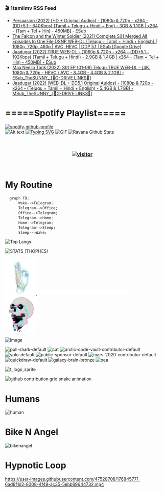 ### 🎬 1tamilmv RSS Feed

<!-- BLOG-POST-LIST:START -->
- [Persuasion &lpar;2022&rpar; &lpar;HD + Original Audios&rpar; - [1080p &amp; 720p - x264 - &lpar;DD+5.1 - 640Kbps&rpar; &lpar;Tamil + Telugu + Hindi + Eng&rpar; - 3GB &amp; 1.1GB | x264 - &lpar;Tam + Tel + Hin&rpar; - 450MB] - ESub](https://www.1tamilmv.click/index.php?/forums/topic/165634-persuasion-2022-hd-original-audios-1080p-720p-x264-dd51-640kbps-tamil-telugu-hindi-eng-3gb-11gb-x264-tam-tel-hin-450mb-esub/&do=findComment&comment=330886)
- [The Falcon and the Winter Soldier &lpar;2021&rpar; Complete S01 Merged All Episodes In One File DSNP WEB-DL [Telugu + Tamil + Hindi + English] | 1080p, 720p, 480p | AVC, HEVC | DDP 5.1 | ESub [Google Drive]](https://www.1tamilmv.click/index.php?/forums/topic/165633-the-falcon-and-the-winter-soldier-2021-complete-s01-merged-all-episodes-in-one-file-dsnp-web-dl-telugu-tamil-hindi-english-1080p-720p-480p-avc-hevc-ddp-51-esub-google-drive/&do=findComment&comment=330885)
- [Jaadugar &lpar;2022&rpar; TRUE WEB-DL - [1080p &amp; 720p - x264 - &lpar;DD+5.1 - 192Kbps&rpar; &lpar;Tamil + Telugu + Hindi&rpar; - 2.9GB &amp; 1.4GB | x264 - &lpar;Tam + Tel + Hin&rpar; - 450MB] - ESub](https://www.1tamilmv.click/index.php?/forums/topic/165632-jaadugar-2022-true-web-dl-1080p-720p-x264-dd51-192kbps-tamil-telugu-hindi-29gb-14gb-x264-tam-tel-hin-450mb-esub/&do=findComment&comment=330884)
- [Maa Neella Tank &lpar;2022&rpar; S01 EP &lpar;01-08&rpar; Telugu TRUE WEB-DL - [4K, 1080p &amp; 720p - HEVC / AVC - 8.4GB - 4.4GB &amp; 2.1GB] - ESub_TheSUNNY_.[🔰G-DRIVE LINKS🔰]](https://www.1tamilmv.click/index.php?/forums/topic/165627-maa-neella-tank-2022-s01-ep-01-08-telugu-true-web-dl-4k-1080p-720p-hevc-avc-84gb-44gb-21gb-esub_thesunny_%F0%9F%94%B0g-drive-links%F0%9F%94%B0/&do=findComment&comment=330883)
- [Jaadugar &lpar;2022&rpar; &lpar;WEB-DL + DD5.1 Original Auidos&rpar; - [1080p &amp; 720p - x264 - &lpar;Telugu + Tamil + Hindi + English&rpar; - 5.4GB &amp; 1.7GB] - MSub_TheSUNNY_.[🔰G-DRIVE LINKS🔰]](https://www.1tamilmv.click/index.php?/forums/topic/165631-jaadugar-2022-web-dl-dd51-original-auidos-1080p-720p-x264-telugu-tamil-hindi-english-54gb-17gb-msub_thesunny_%F0%9F%94%B0g-drive-links%F0%9F%94%B0/&do=findComment&comment=330882)
<!-- BLOG-POST-LIST:END -->

# =====Spotify Playlist=====
[![spotify-github-profile](https://spotify-github-profile.vercel.app/api/view?uid=31rfzgmuvvewegdlxvlev4ynz4vu&cover_image=true&theme=default&bar_color=53b14f&bar_color_cover=true)](https://ravana69.github.io/rss)
</br>
![Alt text](https://spotify-recently-played-readme.vercel.app/api?user=31rfzgmuvvewegdlxvlev4ynz4vu)
[![Typing SVG](https://readme-typing-svg.herokuapp.com?color=%2336BCF7&center=true&vCenter=true&multiline=true&height=81&lines=I+AM+RAVANA;CONTACT+ME+ON+TELEGRAM%3A+%40R4V4N4)](https://git.io/typing-svg)
<img align="centre" height="400px" width="490px" alt="GIF" src="https://github.com/ravana69/ravana69/blob/master/rvm.gif" />
![Ravana Github Stats](https://github-readme-stats.vercel.app/api?username=ravana69&&show_icons=true&theme=radical)

<br />
<h3 align="center"> <a href="https://t.me/r4v4n4"><img src="https://profile-counter.glitch.me/ravana69/count.svg" alt="visitor" width="600"></a> </h3>
</br>

<H1>My Routine</H1>

```mermaid
  graph TD;
      Wake-->Telegram;
      Telegram-->Office;
      Office-->Telegram;
      Telegram-->Home;
      Home-->Telegram;
      Telegram-->Sleep;
      Sleep-->Wake;
```
![Top Langs](https://github-readme-stats.vercel.app/api/top-langs/?username=ravana69&&show_icons=true&theme=radical)

![STATS (THOPHES)](https://github-profile-trophy.vercel.app/?username=ravana69&theme=gruvbox&margin-w=10&margin-h=15&column=8)
<br />
<p align="left">
    <a href="#">
        <img width="20%" src="./assets/images/hand.gif" alt="" />
    </a>
    <a href="#">
        <img width="59%" src="./assets/images/spacer.png" alt="" >
    </a>
    <a href="#">
        <img width="20%" src="./assets/images/skull.gif" alt="" />
    </a>
</p>


![image](https://user-images.githubusercontent.com/47528708/175298537-0623dc00-7b1a-4ec1-b5b1-71768763a234.png)

<img width="148" alt="pull-shark-default" src="https://user-images.githubusercontent.com/47528708/176419715-70981865-4dc6-489a-8a1a-06842db67b15.gif"> <img width="148" alt="cat" src="https://user-images.githubusercontent.com/47528708/179149594-60701d0e-e626-415f-9958-80736351eadd.gif"> <img width="148" alt="arctic-code-vault-contributor-default" src="https://user-images.githubusercontent.com/47528708/175267501-e1fbbb8f-c2b2-4882-b865-2ac4debef26c.png"> <img width="148" alt="yolo-default" src="https://user-images.githubusercontent.com/47528708/175267654-281a1880-1129-4b7b-bf2f-de5dd2bc5afa.png"> <img width="148" alt="public-sponsor-default" src="https://user-images.githubusercontent.com/47528708/175268448-2e78cc75-fb25-4d76-bd22-7df520446b45.png"> <img width="148" alt="mars-2020-contributor-default" src="https://user-images.githubusercontent.com/47528708/175268475-de6d987a-3be9-4353-86a5-23b422559355.png"> <img width="148" alt="quickdraw-default" src="https://user-images.githubusercontent.com/47528708/179148665-33e7c2c8-5d95-413e-8b25-6862820a5fe7.png"> <img width="148" alt="galaxy-brain-bronze" src="https://user-images.githubusercontent.com/47528708/176419717-e2fdca8b-0fdc-47dd-9511-a7ff52178a33.gif"> <img width="148" alt="pea" src="https://user-images.githubusercontent.com/47528708/179149608-800ce6e1-7d24-4bfe-8e84-5628e6d5497d.gif">

![t_logo_sprite](https://user-images.githubusercontent.com/47528708/175293007-21ff1792-1fca-4be3-bcae-12fdc3aa414f.svg)

![github contribution grid snake animation](https://raw.githubusercontent.com/ravana69/ravana69/output/github-contribution-grid-snake-dark.svg#gh-dark-mode-only)

# Humans
<img width="170" alt="human" src="https://user-images.githubusercontent.com/47528708/176413829-c142d478-1c96-4c3c-a2a4-2dd35374c335.gif">

# Bike N Angel
<img width="170" alt="bikenangel" src="https://user-images.githubusercontent.com/47528708/176616968-3a44f91e-8016-477c-9bb5-c4689a1adbee.gif">

# Hypnotic Loop

https://user-images.githubusercontent.com/47528708/176845771-6ad8f1d2-8008-4f49-ac35-5ebb89644732.mp4


